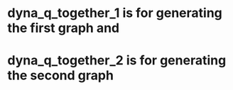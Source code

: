 # dyna_q_together_1 is for generating the first graph and 
# dyna_q_together_2 is for generating the second graph
